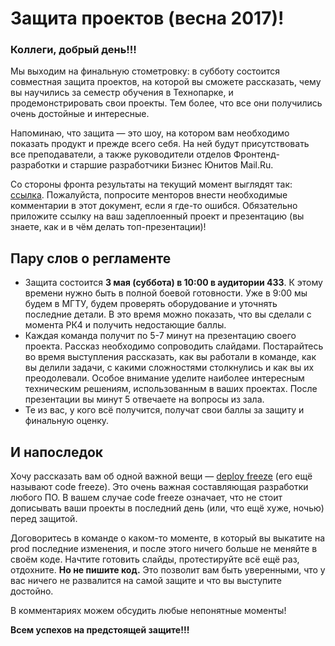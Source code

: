 # Защита проектов (весна 2017)!

### Коллеги, добрый день!!!

Мы выходим на финальную стометровку: в субботу состоится совместная защита проектов, на которой вы сможете рассказать, чему вы научились за семестр обучения в Технопарке, и продемонстрировать свои проекты. Тем более, что все они получились очень достойные и интересные.

Напоминаю, что защита &mdash; это шоу, на котором вам необходимо показать продукт и прежде всего себя. На ней будут присутствовать все преподаватели, а также руководители отделов Фронтенд-разработки и старшие разработчики Бизнес Юнитов Mail.Ru.

Со стороны фронта результаты на текущий момент выглядят так: [ссылка](https://goo.gl/60eNiv). Пожалуйста, попросите менторов внести необходимые комментарии в этот документ, если я где-то ошибся. Обязательно приложите ссылку на ваш задеплоенный проект и презентацию (вы знаете, как и в чём делать топ-презентации)!

## Пару слов о регламенте

- Защита состоится **3 мая (суббота) в 10:00 в аудитории  433**. К этому времени нужно быть в полной боевой готовности. Уже в 9:00 мы будем в МГТУ, будем проверять оборудование и уточнять последние детали. В это время можно показать, что вы сделали с момента РК4 и получить недостающие баллы.
- Каждая команда получит по 5-7 минут на презентацию своего проекта. Рассказ необходимо сопроводить слайдами. Постарайтесь во время выступления рассказать, как вы работали в команде, как вы делили задачи, с какими сложностями столкнулись и как вы их преодолевали. Особое внимание уделите наиболее интересным техническим решениям, использованным в ваших проектах. После презентации вы минут 5 отвечаете на вопросы из зала.
- Те из вас, у кого всё получится, получат свои баллы за защиту и финальную оценку.

## И напоследок

Хочу рассказать вам об одной важной вещи &mdash; [deploy freeze](https://en.wikipedia.org/wiki/Freeze_(software_engineering)) (его ещё называют code freeze). Это очень важная составляющая разработки любого ПО. В вашем случае code freeze означает, что не стоит дописывать ваши проекты в последний день (или, что ещё хуже, ночью) перед защитой.

Договоритесь в команде о каком-то моменте, в который вы выкатите на prod последние изменения, и после этого ничего больше не меняйте в своём коде. Начтите готовить слайды, протестируйте всё ещё раз, отдохните. **Но не пишите код.** Это позволит вам быть уверенными, что у вас ничего не развалится на самой защите и что вы выступите достойно.



В комментариях можем обсудить любые непонятные моменты!

**Всем успехов на предстоящей защите!!!**
